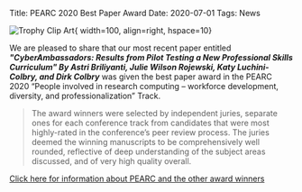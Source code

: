 Title: PEARC 2020 Best Paper Award
Date: 2020-07-01
Tags: News

![Trophy Clip Art](http://colbrydi.github.io/cyberambassadors/images/Trophy.png){ width=100, align=right, hspace=10}

We are pleased to share that our most recent paper entitled **_"CyberAmbassadors: Results from Pilot Testing a New Professional Skills Curriculum" By Astri Briliyanti, Julie Wilson Rojewski, Katy Luchini-Colbry, and Dirk Colbry_** was given the best paper award in the PEARC 2020 “People involved in research computing – workforce development, diversity, and professionalization” Track​.

> The award winners were selected by independent juries, separate ones for each conference track from candidates that were most highly-rated in the conference’s peer review process. The juries deemed the winning manuscripts to be comprehensively well rounded, reflective of deep understanding of the subject areas discussed, and of very high quality overall.

[Click here for information about PEARC and the other award winners](https://pearc.acm.org/pearc20/awards/)
